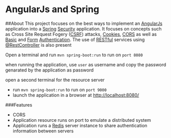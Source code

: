# AngularJs and Spring
##About
This project focuses on the best ways to implement
an [AngularJs](https://angularjs.org/) application into a [Spring](http://projects.spring.io/spring-framework/) [Security](http://projects.spring.io/spring-security/)
application.
It focuses on concepts such as Cross Site Request Fogery ([CSRF](https://www.owasp.org/index.php/Cross-Site_Request_Forgery_%28CSRF%29_Prevention_Cheat_Sheet))
attacks, [Cookies](https://en.wikipedia.org/wiki/HTTP_cookie), [CORS](https://developer.mozilla.org/en-US/docs/Web/HTTP/Access_control_CORS) as well as [Basic](https://en.wikipedia.org/wiki/Basic_access_authentication) and [Form](https://en.wikipedia.org/wiki/Form-based_authentication) [Authentication](https://en.wikipedia.org/wiki/Authentication). 
The use of [RESTful](http://www.drdobbs.com/web-development/restful-web-services-a-tutorial/240169069) services using [@RestController](http://docs.spring.io/spring/docs/current/javadoc-api/org/springframework/web/bind/annotation/RestController.html) is also present

Open a terminal and run `mvn spring-boot:run` to run on `port 8080`

when running the application, use `user` as username and copy the password genarated by the application as password

open a second terminal for the resource server
- run `mvn spring-boot:run` to run on `port 9000`
- launch the application in a browser at [http://localhost:8080/](http://localhost:8080/)

###Features
- CORS
- Application resource runs on port to emulate a distributed system
- Application runs a [Redis](http://redis.io/) server instance to share authentication information between servers
